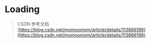 # Loading
> CSDN 参考文档 [https://blog.csdn.net/momoomom/article/details/113866198](https://blog.csdn.net/momoomom/article/details/113866198)
